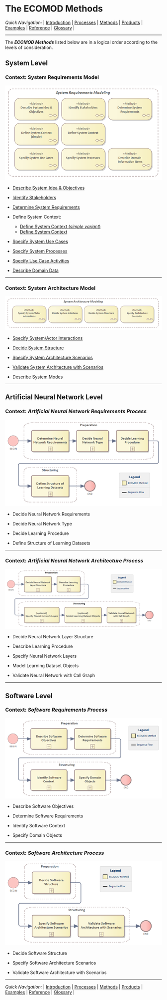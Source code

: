# The ECOMOD Methods


_Quick Navigation:_ | [Introduction](index.md) | [Processes](processes.md) | [Methods](methods.md) | [Products](products.md) | [Examples](examples.md) | [Reference](quick-reference.md) | [Glossary](glossary.md) |

---

The **_ECOMOD Methods_** listed below are in a logical order according to the levels of consideration.


## System Level

### Context: System Requirements Model

![Methods System Requirements Modeling](images/en-ecomod-methods-system-requirements-modeling.png)


+ [Describe System Idea & Objectives](method_system-idea-objectives.md)

+ [Identify Stakeholders](method_stakeholders.md)

+ [Determine System Requirements](method_system-requirements.md)

+ Define System Context:
  + [Define System Context (_simple variant_)](method_system-context-simple.md)
  + [Define System Context](method_system-context.md)

+ [Specify System Use Cases](method_system-usecases.md)

+ [Specify System Processes](method_system-processes.md)

+ [Specify Use Case Activities](method_system-usecases-activities.md)

+ [Describe Domain Data](method_domain-data-model.md)

---
### Context: System Architecture Model

![Methods System Architecture Modeling](images/en-ecomod-methods-system-architecture-modeling.png)


+ [Specify System/Actor Interactions](method_system-interactions.md)

+ [Decide System Structure](method_system-architecture.md)

+ [Specify System Architecture Scenarios](method_system-scenarios.md)

+ [Validate System Architecture with Scenarios](method_system-architecture-validation.md)

+ [Describe System Modes](method_system-modes.md)


---
## Artificial Neural Network Level


### Context: _Artificial Neural Network Requirements Process_

![ECOMOD Artificial Neural Network Requirements](images/en-ecomod-process-ann-requirements.png)


+ Decide Neural Network Requirements

+ Decide Neural Network Type

+ Decide Learning Procedure

+ Define Structure of Learning Datasets


---
### Context: _Artificial Neural Network Architecture Process_

![ECOMOD Artificial Neural Network Architecture](images/en-ecomod-process-ann-architecture.png)


+ Decide Neural Network Layer Structure

+ Describe Learning Procedure

+ Specify Neural Network Layers

+ Model Learning Dataset Objects

+ Validate Neural Network with Call Graph


---
## Software Level

### Context: _Software Requirements Process_

![ECOMOD Software Requirements](images/en-ecomod-process-software-requirements.png)


+ Describe Software Objectives

+ Determine Software Requirements

+ Identify Software Context

+ Specify Domain Objects


---
### Context: _Software Architecture Process_

![ECOMOD Software Architecture](images/en-ecomod-process-software-architecture.png)


+ Decide Software Structure

+ Specify Software Architecture Scenarios

+ Validate Software Architecture with Scenarios


---
_Quick Navigation:_ | [Introduction](index.md) | [Processes](processes.md) | [Methods](methods.md) | [Products](products.md) | [Examples](examples.md) | [Reference](quick-reference.md) | [Glossary](glossary.md) |

